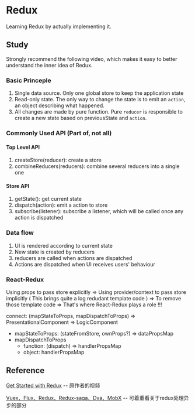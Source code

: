 # Redux
Learning Redux by actually implementing it.

## Study

Strongly recommend the following video, which makes it easy to better understand the inner idea of Redux.

### Basic Princeple
1. Single data source. Only one global store to keep the application state
2. Read-only state. The only way to change the state is to emit an `action`, an object describing what happened.
3. All changes are made by pure function. Pure `reducer` is responsible to create a new state based on previousState and `action`.

### Commonly Used API (Part of, not all)

#### Top Level API
1. createStore(reducer): create a store 
2. combineReducers(reducers): combine several reducers into a single one

#### Store API
1. getState(): get current state
2. dispatch(action): emit a action to store
3. subscribe(listener): subscribe a listener, which will be called once any action is dispatched

### Data flow
1. UI is rendered according to current state
2. New state is created by reducers
3. reducers are called when actions are dispatched
4. Actions are dispatched when UI receives users' behaviour


### React-Redux
Using props to pass store explicitly => Using provider/context to pass store implicitly ( This brings quite a log redudant template code ) => To remove those template code => That's where React-Redux plays a role !!!

connect: (mapStateToProps, mapDispatchToProps) => PresentationalComponent => LogicComponent
  + mapStateToProps: (stateFromStore, ownProps?) => dataPropsMap
  + mapDispatchToProps 
    - function: (dispatch) => handlerPropsMap
    - object: handlerPropsMap

## Reference

[Get Started with Redux](https://www.bilibili.com/video/av7643390) -- 原作者的视频

[Vuex、Flux、Redux、Redux-saga、Dva、MobX](https://zhuanlan.zhihu.com/p/53599723) -- 可着重看关于redux处理异步的部分
